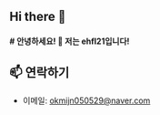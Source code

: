 ## Hi there 👋

<!--
**ehfl21/ehfl21** is a ✨ _special_ ✨ repository because its `README.md` (this file) appears on your GitHub profile.

Here are some ideas to get you started:

- 🔭 I’m currently working on ...
- 🌱 I’m currently learning ...
- 👯 I’m looking to collaborate on ...
- 🤔 I’m looking for help with ...
- 💬 Ask me about ...
- 📫 How to reach me: ...
- 😄 Pronouns: ...
- ⚡ Fun fact: ...
-->
#### # 안녕하세요! 👋 저는 ehfl21입니다!



## 📫 연락하기
- 이메일: okmijn050529@naver.com


